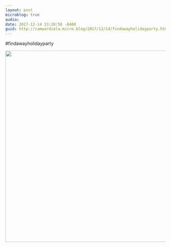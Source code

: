 ```yaml
---
layout: post
microblog: true
audio: 
date: 2017-12-14 13:20:58 -0400
guid: http://camwardzala.micro.blog/2017/12/14/findawayholidayparty.html
---
```

#findawayholidayparty

<img src="http://camwardzala.com/uploads/2018/99972a1a39.jpg" width="600" height="600" />
